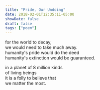 ```yaml
---
title: "Pride, Our Undoing"
date: 2018-02-01T12:35:11-05:00
showDate: false
draft: false
tags: ["poem"]
---
```


for the world to decay,\
we would need to take much away.\
humanity's pride would do the deed\
humanity's extinction would be guaranteed.

in a planet of 8 million kinds\
of living beings\
it is a folly to believe that \
we matter the most. 